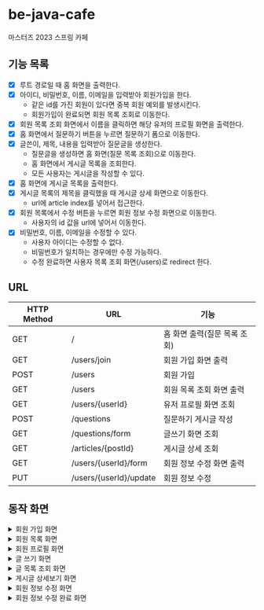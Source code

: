 # be-java-cafe
마스터즈 2023 스프링 카페 

## 기능 목록
- [x] 루트 경로일 때 홈 화면을 출력한다.
- [x] 아이디, 비밀번호, 이름, 이메일을 입력받아 회원가입을 한다.
  - 같은 id를 가진 회원이 있다면 중복 회원 예외를 발생시킨다. 
  - 회원가입이 완료되면 회원 목록 조회로 이동한다.
- [x] 회원 목록 조회 화면에서 이름을 클릭하면 해당 유저의 프로필 화면을 출력한다.
- [x] 홈 화면에서 질문하기 버튼을 누르면 질문하기 폼으로 이동한다.
- [x] 글쓴이, 제목, 내용을 입력받아 질문글을 생성한다.
  - 질문글을 생성하면 홈 화면(질문 목록 조회)으로 이동한다.
  - 홈 화면에서 게시글 목록을 조회한다.
  - 모든 사용자는 게시글을 작성할 수 있다.
- [x] 홈 화면에 게시글 목록을 출력한다.
- [x] 게시글 목록의 제목을 클릭했을 때 게시글 상세 화면으로 이동한다.
  - url에 article index를 넣어서 접근한다.
- [x] 회원 목록에서 수정 버튼을 누르면 회원 정보 수정 화면으로 이동한다.
  - 사용자의 id 값을 url에 넣어서 이동한다.
- [x] 비밀번호, 이름, 이메일을 수정할 수 있다.
  - 사용자 아이디는 수정할 수 없다.
  - 비밀번호가 일치하는 경우에만 수정 가능하다.
  - 수정 완료하면 사용자 목록 조회 화면(/users)로 redirect 한다.

## URL
|__HTTP Method__|__URL__| __기능__            |
|---------------|-------|-------------------|
|GET|/| 홈 화면 출력(질문 목록 조회) |
|GET|/users/join| 회원 가입 화면 출력       |
|POST|/users| 회원 가입             |
|GET|/users| 회원 목록 조회 화면 출력    |
|GET|/users/{userId}| 유저 프로필 화면 조회      |
|POST|/questions| 질문하기 게시글 작성       |
|GET|/questions/form| 글쓰기 화면 조회|
|GET|/articles/{postId}| 게시글 상세 조회|
|GET|/users/{userId}/form| 회원 정보 수정 화면 출력|
|PUT|/users/{userId}/update| 회원 정보 수정|



## 동작 화면
<details>
<summary>회원 가입 화면</summary>
<div>

![join](https://user-images.githubusercontent.com/57451700/228421158-31b1cb57-4d2a-4f82-a076-1f45b592725b.png)

</div>
</details>

<details>
<summary>회원 목록 화면</summary>
<div>

![list](https://user-images.githubusercontent.com/57451700/228422180-0ce2e663-7884-4416-af84-e9b22a9e9577.png)

</div>
</details>

<details>
<summary>회원 프로필 화면</summary>
<div>

![profile](https://user-images.githubusercontent.com/57451700/228422257-efad632c-1b2e-4466-ad0c-86f25ca3e782.png)
</div>
</details>

<details>
<summary>글 쓰기 화면</summary>
<div>

![qnahome](https://user-images.githubusercontent.com/57451700/230138787-e5bc6df5-c552-46b6-a10b-d2f4d87b97c9.png)

</div>
</details>

<details>
<summary>글 목록 조회 화면</summary>
<div>

![home](https://user-images.githubusercontent.com/57451700/230138874-eaf86b43-34a4-40c7-be5d-4568c614798b.png)

</div>
</details>

<details>
<summary>게시글 상세보기 화면</summary>
<div>

![detail](https://user-images.githubusercontent.com/57451700/230138947-09aa8971-a73e-46f7-82a7-cd04f158d86e.png)

</div>
</details>

<details>
<summary>회원 정보 수정 화면</summary>
<div>

![form](https://user-images.githubusercontent.com/57451700/230179012-c77d8570-97f8-425e-9866-04c998422589.png)

</div>
</details>

<details>
<summary>회원 정보 수정 완료 화면</summary>
<div>

![update](https://user-images.githubusercontent.com/57451700/230179038-0ce9898b-ade4-4f0b-a8cb-5eaab10fc48a.png)

</div>
</details>

